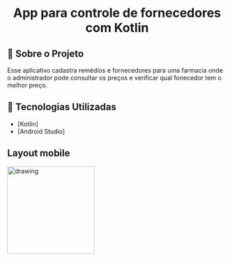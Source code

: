 <h1 align="center">
    <br>App para controle de fornecedores com Kotlin<br/>
</h1>

## :bookmark: Sobre o Projeto

Esse aplicativo cadastra remédios e fornecedores para uma farmacia onde o administrador pode consultar os preços e verificar qual fonecedor tem o melhor preço.

## :rocket: Tecnologias Utilizadas

- [Kotlin]
- [Android Studio]

## Layout mobile

<img src="[https://github.com/user-attachments/assets/770f70e2-14b4-464e-87e4-687b68ea877b]" alt="drawing" width="200"/>

